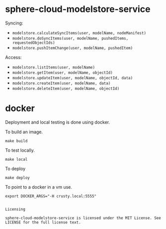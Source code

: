 # sphere-cloud-modelstore-service

Syncing:
 * ```modelstore.calculateSyncItems(user, modelName, nodeManifest)```
 * ```modelstore.doSyncItems(user, modelName, pushedItems, requestedObjectIds)```
 * ```modelstore.pushItemChange(user, modelName, pushedItem)```

Access:
 * ```modelstore.listItems(user, modelName)```
 * ```modelstore.getItem(user, modelName, objectId)```
 * ```modelstore.updateItem(user, modelName, objectId, data)```
 * ```modelstore.createItem(user, modelName, data)```
 * ```modelstore.deleteItem(user, modelName, objectId)```

# docker

Deployment and local testing is done using docker.

To build an image.

```
make build
```

To test locally.

```
make local
```

To deploy 

```
make deploy
```

To point to a docker in a vm use.

```
export DOCKER_ARGS="-H crusty.local:5555"


Licensing

sphere-cloud-modelstore-service is licensed under the MIT License. See LICENSE for the full license text.
